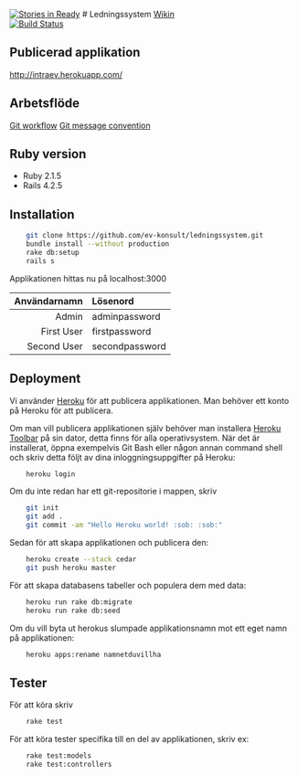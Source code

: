 [![Stories in Ready](https://badge.waffle.io/ev-konsult/ledningssystem.png?label=ready&title=Ready)](https://waffle.io/ev-konsult/ledningssystem)
﻿# Ledningssystem
[Wikin](https://github.com/ev-konsult/ledningssystem/wiki)  
[![Build Status](https://travis-ci.org/ev-konsult/ledningssystem.svg?branch=master)](https://travis-ci.org/ev-konsult/ledningssystem)

## Publicerad applikation

http://intraev.herokuapp.com/

## Arbetsflöde
[Git workflow](https://github.com/ev-konsult/ledningssystem/wiki/Git-Workflow)
[Git message convention](https://github.com/ev-konsult/ledningssystem/wiki/Git-commit-message-convention)


## Ruby version
* Ruby 2.1.5
* Rails 4.2.5

## Installation
```bash
    git clone https://github.com/ev-konsult/ledningssystem.git 
    bundle install --without production
    rake db:setup
    rails s 
```  
Applikationen hittas nu på localhost:3000

| Användarnamn | Lösenord |
|----:|:-------|
| Admin | adminpassword |
| First User | firstpassword |
| Second User | secondpassword |

## Deployment
  
Vi använder [Heroku](https://id.heroku.com/login) för att publicera applikationen. Man behöver ett konto på Heroku för att publicera.
  
Om man vill publicera applikationen själv behöver man installera [Heroku Toolbar](https://toolbelt.heroku.com/) på sin dator, detta finns för alla operativsystem. När det är installerat, öppna exempelvis Git Bash eller någon annan command shell och skriv detta följt av dina inloggningsuppgifter på Heroku:

```bash
    heroku login
``` 
  
Om du inte redan har ett git-repositorie i mappen, skriv 

```bash
    git init
    git add .
    git commit -am "Hello Heroku world! :sob: :sob:"
``` 

Sedan för att skapa applikationen och publicera den:

```bash
    heroku create --stack cedar
    git push heroku master
``` 

För att skapa databasens tabeller och populera dem med data:

```bash
    heroku run rake db:migrate
    heroku run rake db:seed
``` 

Om du vill byta ut herokus slumpade applikationsnamn mot ett eget namn på applikationen:

```bash
    heroku apps:rename namnetduvillha
``` 
  
## Tester
För att köra skriv
```bash
    rake test
```

För att köra tester specifika till en del av applikationen, skriv ex:
```bash
    rake test:models
    rake test:controllers
```
